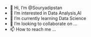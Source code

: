 - 👋 Hi, I’m @Souryadipstan
- 👀 I’m interested in Data Analysis,AI
- 🌱 I’m currently learning Data Science
- 💞️ I’m looking to collaborate on ...
- 📫 How to reach me ...

<!---
Souryadipstan/Souryadipstan is a ✨ special ✨ repository because its `README.md` (this file) appears on your GitHub profile.
You can click the Preview link to take a look at your changes.
--->
